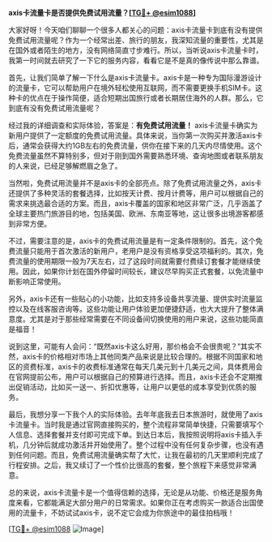 **axis卡流量卡是否提供免费试用流量？[[TG💪+ @esim1088](https://t.me/s/esim1088)]**

大家好呀！今天咱们聊聊一个很多人都关心的问题：axis卡流量卡到底有没有提供免费试用流量呢？作为一个经常出差、旅行的朋友，我深知流量的重要性，尤其是在国外或者陌生的地方，没有网络简直寸步难行。所以，当听说axis卡流量卡时，我第一时间就去研究了一下它的服务内容，看看它是不是真的像传说中那么靠谱。

首先，让我们简单了解一下什么是axis卡流量卡。axis卡是一种专为国际漫游设计的流量卡，它可以帮助用户在境外轻松使用互联网，而不需要更换手机SIM卡。这种卡的优点在于操作简便，适合短期出国旅行或者长期居住海外的人群。那么，它到底有没有免费试用流量呢？

经过我的详细调查和实际体验，答案是：**有免费试用流量！** axis卡流量卡确实为新用户提供了一定额度的免费试用流量。具体来说，当你第一次购买并激活axis卡后，通常会获得大约1GB左右的免费流量，供你在接下来的几天内尽情使用。这个免费流量虽然不算特别多，但对于刚到国外需要熟悉环境、查询地图或者联系朋友的人来说，已经足够解燃眉之急了。

当然啦，免费试用流量并不是axis卡的全部亮点。除了免费试用流量之外，axis卡还提供了多种灵活的套餐选择，比如按天计费、按月计费等，用户可以根据自己的需求来挑选最合适的方案。而且，axis卡覆盖的国家和地区非常广泛，几乎涵盖了全球主要热门旅游目的地，包括美国、欧洲、东南亚等地，这让很多出境游客都感到非常方便。

不过，需要注意的是，axis卡的免费试用流量是有一定条件限制的。首先，这个免费流量只能用于首次激活的新用户，老用户是没有资格享受这项福利的。其次，免费流量的使用期限一般为7天左右，过了这段时间就需要付费续订套餐才能继续使用。因此，如果你计划在国外停留时间较长，建议尽早购买正式套餐，以免流量中断影响正常使用。

另外，axis卡还有一些贴心的小功能，比如支持多设备共享流量、提供实时流量监控以及在线客服咨询等。这些功能让用户体验更加便捷舒适，也大大提升了整体满意度。尤其是对于那些经常需要在不同设备间切换使用的用户来说，这些功能简直是福音！

说到这里，可能有人会问：“既然axis卡这么好用，那价格会不会很贵呢？”其实不然，axis卡的价格相对市场上其他同类产品来说是比较合理的。根据不同国家和地区的资费标准，axis卡的收费标准通常在每天几美元到十几美元之间，具体费用会在官网提前公布，用户可以根据自己的预算进行选择。而且，axis卡还会不定期推出促销活动，比如买一送一、折扣优惠等，让用户以更低的成本享受到优质的服务。

最后，我想分享一下我个人的实际体验。去年年底我去日本旅游时，就使用了axis卡流量卡。当时我是通过官网直接购买的，整个流程非常简单快捷，只需要填写个人信息、选择套餐并支付即可完成下单。到达日本后，我按照说明将axis卡插入手机，几分钟后就成功激活并开始使用了。整个过程中没有任何复杂步骤，也没有遇到任何问题。而且，免费试用流量确实帮了大忙，让我在最初的几天里顺利完成了行程安排。之后，我又续订了一个性价比很高的套餐，整个旅程下来感觉非常满意。

总的来说，axis卡流量卡是一个值得信赖的选择，无论是从功能、价格还是服务角度来看，它都能满足大部分用户的日常需求。如果你正在考虑购买一款适合出国使用的流量卡，不妨试试axis卡，说不定它会成为你旅途中的最佳拍档哦！

[[TG💪+ @esim1088](https://t.me/s/esim1088) ![Image](https://i.postimg.cc/4NQfJmqS/Snipaste-2025-05-13-00-14-12.png)]